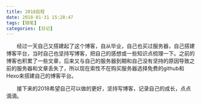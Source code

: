 ```yaml
---
title: 2018启程
date: 2018-01-31 15:28:47
tags: [随笔]
categories: [日记]
---
```


　　经过一天自己又搭建起了这个博客，自从毕业，自己也买过服务器，自己搭建博客平台，当时自己也坚持写博客，把自己的感想或一些知识点梳理一下。之前的博客也积累了一些文章，后来又与自己的服务器到期和自己没有坚持的原因导致之前的服务器和文章丢失了，所以现在索性不在购买服务器选择免费的github和Hexo来搭建自己的博客平台。

　　接下来的2018希望自己可以做的更好，坚持写博客，记录自己的成长，点点滴滴。

